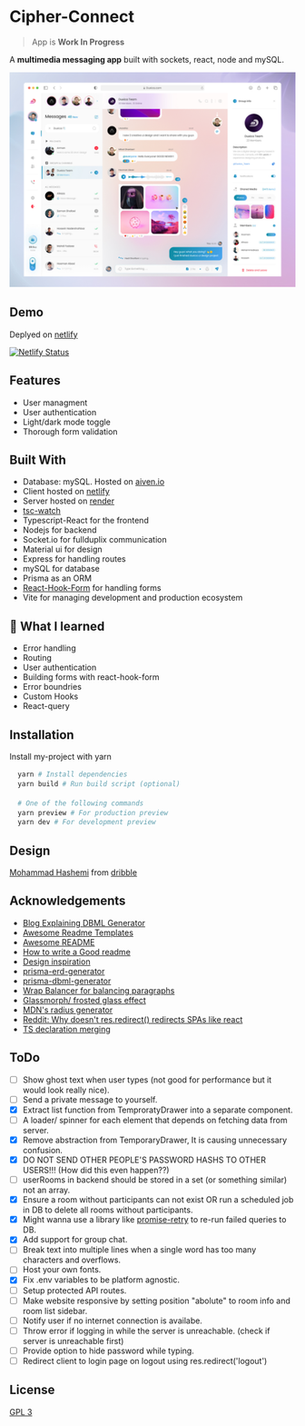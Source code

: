 # Cipher-Connect

> App is **Work In Progress**

A **multimedia messaging app** built with sockets, react, node and mySQL.

[![design source](./assets/design_source.jpg)](https://dribbble.com/shots/18945888-Messenger-Mobile-Web-Application-Light-Mode/attachments/14116324?mode=media)


## Demo

Deplyed on [netlify](https://taupe-mandazi-7fa3f4.netlify.app/)

[![Netlify Status](https://api.netlify.com/api/v1/badges/7d934d22-f49b-4a03-92cc-82d05d21ac4b/deploy-status)](https://app.netlify.com/sites/taupe-mandazi-7fa3f4/deploys)


## Features

- User managment
- User authentication
- Light/dark mode toggle
- Thorough form validation


## Built With

- Database: mySQL. Hosted on [aiven.io](https://aiven.io/)
- Client hosted on [netlify](https://www.netlify.com/)
- Server hosted on [render](https://render.com/)
- [tsc-watch](https://www.npmjs.com/package/tsc-watch)
- Typescript-React for the frontend
- Nodejs for backend
- Socket.io for fullduplix communication
- Material ui for design
- Express for handling routes
- mySQL for database
- Prisma as an ORM
- [React-Hook-Form](https://react-hook-form.com/) for handling forms
- Vite for managing development and production ecosystem


## 🚀 What I learned

- Error handling
- Routing
- User authentication
- Building forms with react-hook-form
- Error boundries
- Custom Hooks
- React-query


## Installation

Install my-project with yarn

```bash
  yarn # Install dependencies
  yarn build # Run build script (optional)

  # One of the following commands
  yarn preview # For production preview
  yarn dev # For development preview
```


## Design

[Mohammad Hashemi](https://dribbble.com/shots/18945888-Messenger-Mobile-Web-Application-Light-Mode/attachments/14116324?mode=media) from [dribble](https://dribbble.com/shots/18945888-Messenger-Mobile-Web-Application-Light-Mode/attachments/14116324?mode=media)

## Acknowledgements
 - [Blog Explaining DBML Generator](https://notiz.dev/blog/prisma-dbml-generator)
 - [Awesome Readme Templates](https://awesomeopensource.com/project/elangosundar/awesome-README-templates)
 - [Awesome README](https://github.com/matiassingers/awesome-readme)
 - [How to write a Good readme](https://bulldogjob.com/news/449-how-to-write-a-good-readme-for-your-github-project)
 - [Design inspiration](https://dribbble.com/shots/18945888-Messenger-Mobile-Web-Application-Light-Mode/attachments/14116324?mode=media)
 - [prisma-erd-generator](npmjs.com/package/prisma-erd-generator)
 - [prisma-dbml-generator](https://notiz.dev/blog/prisma-dbml-generator#dbml-generator)
 - [Wrap Balancer for balancing paragraphs](https://react-wrap-balancer.vercel.app/)
 - [Glassmorph/ frosted glass effect](https://css.glass/)
 - [MDN's radius generator](https://developer.mozilla.org/en-US/docs/Web/CSS/CSS_backgrounds_and_borders/Border-radius_generator)
 - [Reddit: Why doesn't res.redirect() redirects SPAs like react](https://www.reddit.com/r/learnjavascript/comments/bs9gq0/comment/eonklyl/?utm_source=share&utm_medium=web2x&context=3)
 - [TS declaration merging](https://dev.to/chris927/extending-express-types-with-typescript-declaration-merging-typescript-4-3jh)

## ToDo

- [ ] Show ghost text when user types (not good for performance but it would look really nice).
- [ ] Send a private message to yourself.
- [x] Extract list function from TemproratyDrawer into a separate component.
- [ ] A loader/ spinner for each element that depends on fetching data from server.
- [x] Remove abstraction from TemporaryDrawer, It is causing unnecessary confusion. 
- [x] DO NOT SEND OTHER PEOPLE'S PASSWORD HASHS TO OTHER USERS!!! (How did this even happen??)
- [ ] userRooms in backend should be stored in a set (or something similar) not an array.
- [x] Ensure a room without participants can not exist OR run a scheduled job in DB to delete all rooms without participants.
- [x] Might wanna use a library like [promise-retry](https://www.npmjs.com/package/promise-retry) to re-run failed queries to DB.
- [x] Add support for group chat.
- [ ] Break text into multiple lines when a single word has too many characters and overflows.
- [ ] Host your own fonts.
- [x] Fix .env variables to be platform agnostic.
- [ ] Setup protected API routes.
- [ ] Make website responsive by setting position "abolute" to room info and room list sidebar.
- [ ] Notify user if no internet connection is availabe. 
- [ ] Throw error if logging in while the server is unreachable. (check if server is unreachable first)
- [ ] Provide option to hide password while typing.
- [ ] Redirect client to login page on logout using res.redirect('logout')

## License

[GPL 3](./LICENSE)

